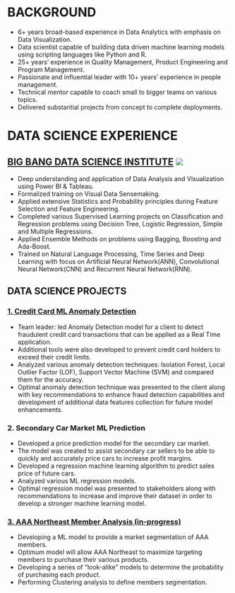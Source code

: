 
# BACKGROUND
*	6+ years broad-based experience in Data Analytics with emphasis on Data Visualization.
*	Data scientist capable of building data driven machine learning models using scripting languages like Python and R.
*	25+ years’ experience in Quality Management, Product Engineering and Program Management.
*	Passionate and influential leader with 10+ years’ experience in people management.
*	Technical mentor capable to coach small to bigger teams on various topics.
*	Delivered substantial projects from concept to complete deployments.

# DATA SCIENCE EXPERIENCE 
## [BIG BANG DATA SCIENCE INSTITUTE](https://www.bigbang-datascience.com/) ![](https://github.com/naveedk786/Naveed_Khan_Portfolio/tree/main/Images/BBDSLogo.png)
*	Deep understanding and application of Data Analysis and Visualization using Power BI & Tableau.
*	Formalized training on Visual Data Sensemaking.
*	Applied extensive Statistics and Probability principles during Feature Selection and Feature Engineering.
*	Completed various Supervised Learning projects on Classification and Regression problems using Decision Tree, Logistic Regression, Simple and Multiple Regressions.
*	Applied Ensemble Methods on problems using Bagging, Boosting and Ada-Boost.
*	Trained on Natural Language Processing, Time Series and Deep Learning with focus on Artificial Neural Network(ANN), Convolutional Neural Network(CNN) and Recurrent Neural Network(RNN).

## DATA SCIENCE PROJECTS

###  [1. Credit Card ML Anomaly Detection](https://github.com/naveedk786/Credit-Card-Anomaly-Detection)
*	Team leader: led Anomaly Detection model for a client to detect fraudulent credit card transactions that can be applied as a Real Time application.
*	Additional tools were also developed to prevent credit card holders to exceed their credit limits.
*	Analyzed various anomaly detection techniques: Isolation Forest, Local Outlier Factor (LOF), Support Vector Machine (SVM) and compared them for the accuracy.
*	Optimal anomaly detection technique was presented to the client along with key recommendations to enhance fraud detection capabilities and development of additional data features collection for future model enhancements.

###  2.	 Secondary Car Market ML Prediction
*	Developed a price prediction model for the secondary car market.
*	The model was created to assist secondary car sellers to be able to quickly and accurately price cars to increase profit margins. 
*	Developed a regression machine learning algorithm to predict sales price of future cars. 
*	Analyzed various ML regression models.
*	Optimal regression model was presented to stakeholders along with recommendations to increase and improve their dataset in order to develop a stronger machine learning model.

###  [3. AAA Northeast Member Analysis (in-progress)](https://github.com/naveedk786/AAA-Northeast-Member-Analysis)
*	Developing a ML model to provide a market segmentation of AAA members.
*	Optimum model will allow AAA Northeast to maximize targeting members to purchase their various products.
*	Developing a series of “look-alike” models to determine the probability of purchasing each product.  
*	Performing Clustering analysis to define members segmentation.
